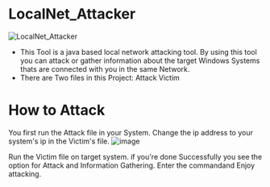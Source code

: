 # LocalNet_Attacker
![LocalNet_Attacker](https://github.com/DhesiTheKing/LocalNet_Attacker/assets/136635078/48b382c1-e3c1-402e-b907-d7503a760089)

* This Tool is a java based local network attacking tool. By using this tool you can attack or gather information about the target Windows Systems thats are connected with you in the same Network.
* There are Two files in this Project:
    Attack
    Victim
 
# How to Attack
You first run the Attack file in your System.
Change the ip address to your system's ip in the Victim's file.
![image](https://github.com/DhesiTheKing/LocalNet_Attacker/assets/136635078/6941d9f3-ebee-48ae-b6ac-5c4b8a8b2fa7)

Run the Victim file on target system.
if you're done Successfully you see the option for Attack and Information Gathering.
Enter the commandand Enjoy attacking.
